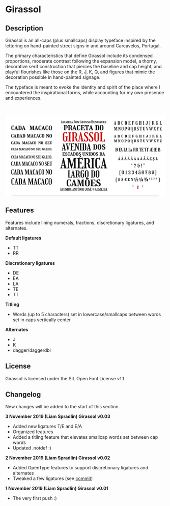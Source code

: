 # Girassol

## Description
Girassol is an all-caps (plus smallcaps) display typeface inspired by the lettering on hand-painted street signs in and around
Carcavelos, Portugal.

The primary characteristics that define Girassol include its condensed proportions, moderate
contrast following the expansion model, a thorny, decorative serif construction that pierces the
baseline and cap height, and playful flourishes like those on the R, J, K, Q, and figures that mimic the
decoration possible in hand-painted signage.

The typeface is meant to evoke the identity and spirit of the place where I encountered the
inspirational forms, while accounting for my own presence and experiences.

<br/>

![Type samples](docs/images/Girassol_Samples-01.png)

## Features
Features include lining numerals, fractions, discretionary ligatures, and alternates.  

**Default ligatures**
* TT
* RR

**Discretionary ligatures**
* DE
* EA
* LA
* TE
* TT

**Titling**
* Words (up to 5 characters) set in lowercase/smallcaps between words set in caps vertically center

**Alternates**
* J
* K
* dagger/daggerdbl

## License
Girassol is licensed under the SIL Open Font License v1.1

## Changelog
New changes will be added to the start of this section.

**3 November 2019 (Liam Spradlin) Girassol v0.03**
* Added new ligatures T/E and E/A
* Organized features
* Added a titling feature that elevates smallcap words set between cap words  
* Updated .notdef :)

**2 November 2019 (Liam Spradlin) Girassol v0.02**
* Added OpenType features to support discretionary ligatures and alternates
* Tweaked a few ligatures (see [commit](https://github.com/liamspradlin/Girassol-Display/commit/4c376973bc137e80c2c7804e64dde87827e29d92))

**1 November 2019 (Liam Spradlin) Girassol v0.01**
* The very first push :)
